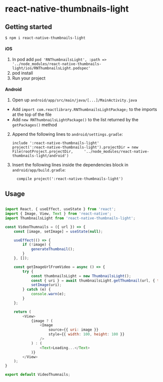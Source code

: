 # react-native-thumbnails-light

## Getting started

`$ npm i react-native-thumbnails-light`

#### iOS

1. In pod add `pod 'RNThumbnailsLight', :path => '../node_modules/react-native-thumbnails-light/ios/RNThumbnailsLight.podspec'`
2. pod install
2. Run your project 

#### Android

1. Open up `android/app/src/main/java/[...]/MainActivity.java`
  - Add `import com.reactlibrary.RNThumbnailsLightPackage;` to the imports at the top of the file
  - Add `new RNThumbnailsLightPackage()` to the list returned by the `getPackages()` method
  
2. Append the following lines to `android/settings.gradle`:
  	```
  	include ':react-native-thumbnails-light'
  	project(':react-native-thumbnails-light').projectDir = new File(rootProject.projectDir, 	'../node_modules/react-native-thumbnails-light/android')
  	```
3. Insert the following lines inside the dependencies block in `android/app/build.gradle`:
  	```
      compile project(':react-native-thumbnails-light')
  	```

## Usage
```javascript

import React, { useEffect, useState } from 'react';
import { Image, View, Text } from 'react-native';
import ThumbnailsLight from 'react-native-thumbnails-light';

const VideoThumnails = ({ url }) => {
	const [image, setImage] = useState(null);

	useEffect(() => {
		if (!image) {
			generateThumbnail();
		}
	}, []);

	const getImageUrlFromVideo = async () => {
		try {
			const thumbnailsLight = new ThumbnailsLight();
			const { uri } = await thumbnailsLight.getThumbnail(url, { time: 5000 });
			setImage(uri);
		} catch (e) {
			console.warn(e);
		}
	};

    return (
		<View>
			{image ? (
                <Image
                    source={{ uri: image }}
                    style={{ width: 100, height: 100 }}
                />
            ) : (
                <Text>Loading...</Text>
            )}
		</View>
	);
}

export default VideoThumnails;
```
